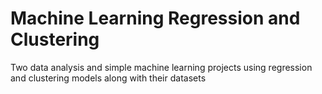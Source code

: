 # Machine Learning Regression and Clustering
Two data analysis and simple machine learning projects using regression and clustering models along with their datasets

